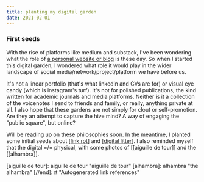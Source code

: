 ```yaml
---
title: planting my digital garden
date: 2021-02-01
---
```


### First seeds 

With the rise of platforms like medium and substack, I've been wondering what the role of <a href="http://www.aleesteele.com/field-notes/all-the-papers-i-ve-written-in-graduate-school/">a personal website or blog</a> is these day. So when I started this digital garden, I wondered what role it would play in the wider landscape of social media/network/project/platform we have before us.

It's not a linear portfolio (that's what linkedin and CVs are for) or visual eye candy (which is instagram's turf). It's not for polished publications, the kind written for academic journals and media platforms. Neither is it a collection of the voicenotes I send to friends and family, or really, anything private at all. I also hope that these gardens are not simply for clout or self-promotion. Are they an attempt to capture the hive mind? A way of engaging the "public square", but online? 

Will be reading up on these philosophies soon. In the meantime, I planted some initial seeds about [[link rot]] and [[digital litter]]. I also reminded myself that the digital =/= physical, with some photos of [[aiguille de tour]] and the [[alhambra]].

[//begin]: # "Autogenerated link references for markdown compatibility"
[link rot]: link-rot "link rot"
[digital litter]: digital-litter "digital litter"
[aiguille de tour]: aiguille de tour "aiguille de tour"
[alhambra]: alhambra "the alhambra"
[//end]: # "Autogenerated link references"